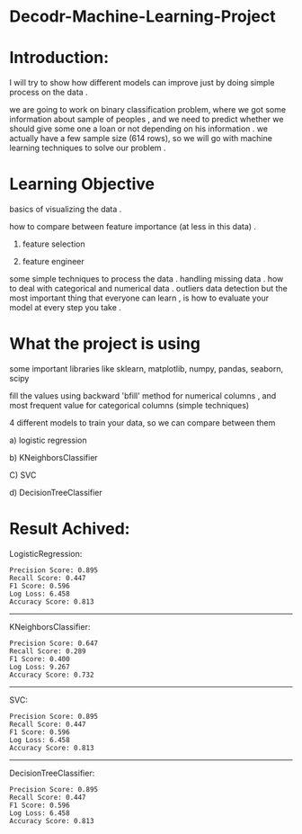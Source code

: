 # Decodr-Machine-Learning-Project
# Introduction:

I will try to show how different models can improve just by doing simple process on the data .

we are going to work on binary classification problem, where we got some information about sample of peoples , and we need to predict whether we should give some one a loan or not depending on his information . we actually have a few sample size (614 rows), so we will go with machine learning techniques to solve our problem .

# Learning Objective

   basics of visualizing the data .

   how to compare between feature importance (at less in this data) .

   1) feature selection

   2) feature engineer

   some simple techniques to process the data .
   handling missing data .
   how to deal with categorical and numerical data .
   outliers data detection
   but the most important thing that everyone can learn , is how to evaluate your model at every step you take .

# What the project is using

   some important libraries like sklearn, matplotlib, numpy, pandas, seaborn, scipy

   fill the values using backward 'bfill' method for numerical columns , and most frequent value for categorical columns (simple techniques)

   4 different models to train your data, so we can compare between them

   a) logistic regression

   b) KNeighborsClassifier

   C) SVC

   d) DecisionTreeClassifier
    
 # Result Achived:
 
  LogisticRegression:
    
    Precision Score: 0.895
    Recall Score: 0.447
    F1 Score: 0.596
    Log Loss: 6.458
    Accuracy Score: 0.813
----------------------------------------
KNeighborsClassifier:
    
    Precision Score: 0.647
    Recall Score: 0.289
    F1 Score: 0.400
    Log Loss: 9.267
    Accuracy Score: 0.732
----------------------------------------
SVC:
    
    Precision Score: 0.895
    Recall Score: 0.447
    F1 Score: 0.596
    Log Loss: 6.458
    Accuracy Score: 0.813
----------------------------------------
DecisionTreeClassifier:
    
    Precision Score: 0.895
    Recall Score: 0.447
    F1 Score: 0.596
    Log Loss: 6.458
    Accuracy Score: 0.813
